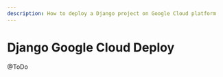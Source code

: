 ```yaml
---
description: How to deploy a Django project on Google Cloud platform
---
```


# Django Google Cloud Deploy

@ToDo

